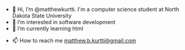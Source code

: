 - 👋 Hi, I’m @matthewkurtti. I'm a computer science student at North Dakota State University
- 👀 I’m interested in software development
- 🌱 I’m currently learning html
<!-- 💞️ I’m looking to collaborate on java projects-->
- 📫 How to reach me matthew.b.kurtti@gmail.com

<!---
matthewkurtti/matthewkurtti is a ✨ special ✨ repository because its `README.md` (this file) appears on your GitHub profile.
You can click the Preview link to take a look at your changes.
--->
